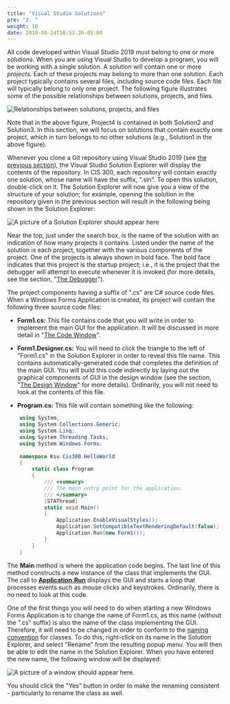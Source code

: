 ```yaml
---
title: "Visual Studio Solutions"
pre: "2. "
weight: 10
date: 2018-08-24T10:53:26-05:00
---
```


All code developed within Visual Studio 2019 must belong to one or more *solutions*. When you are using Visual Studio to develop a program, you will be working with a single solution. A solution will contain one or more *projects*. Each of these projects may belong to more than one solution. Each project typically contains several files, including source code files. Each file will typically belong to only one project. The following figure illustrates some of the possible relationships between solutions, projects, and files.

![Relationships between solutions, projects, and files](solutions.jpg)

Note that in the above figure, Project4 is contained in both Solution2 and Solution3. In this section, we will focus on solutions that contain exactly one project, which in turn belongs to no other solutions (e.g., Solution1 in the above figure).

Whenever you clone a Git repository using Visual Studio 2019 (see [the previous section](/~rhowell/DataStructures/redirect/version-control)), the Visual Studio Solution Explorer will display the contents of the repository. In CIS 300, each repository will contain exactly one solution, whose name will have the suffix, ".sln". To open this solution, double-click on it. The Solution Explorer will now give you a view of the structure of your solution; for example, opening the solution in the repository given in the previous section will result in the following being shown in the Solution Explorer:

![A picture of a Solution Explorer should appear here](solution-explorer.jpg)

Near the top, just under the search box, is the name of the solution with an indication of how many projects it contains. Listed under the name of the solution is each project, together with the various components of the project. One of the projects is always shown in bold face. The bold face indicates that this project is the startup project; i.e., it is the project that the debugger will attempt to execute whenever it is invoked (for more details, see the section, "[The Debugger](/~rhowell/DataStructures/redirect/debugger)").

The project components having a suffix of ".cs" are C\# source code files. When a Windows Forms Application is created, its project will contain the following three source code files:

- **Form1.cs:** This file contains code that you will write in order to implement the main GUI for the application. It will be discussed in more detail in "[The Code Window](/~rhowell/DataStructures/redirect/code-window)".

- **Form1.Designer.cs:** You will need to click the triangle to the left of "Form1.cs" in the Solution Explorer in order to reveal this file name. This contains automatically-generated code that completes the definition of the main GUI. You will build this code indirectly by laying out the graphical components of GUI in the design window (see the section, "[The Design Window](/~rhowell/DataStructures/redirect/design-window)" for more details). Ordinarily, you will not need to look at the contents of this file.

- **Program.cs:** This file will contain something like the following:
```C#
    using System;
    using System.Collections.Generic;
    using System.Linq;
    using System.Threading.Tasks;
    using System.Windows.Forms;
    
    namespace Ksu.Cis300.HelloWorld
    {
        static class Program
        {
            /// <summary>
            /// The main entry point for the application.
            /// </summary>
            [STAThread]
            static void Main()
            {
                Application.EnableVisualStyles();
                Application.SetCompatibleTextRenderingDefault(false);
                Application.Run(new Form1());
            }
        }
    }
```

The **Main** method is where the application code begins. The last line of this method constructs a new instance of the class that implements the GUI. The call to [**Application.Run**](http://msdn.microsoft.com/en-us/library/ms157902\(v=vs.110\).aspx) displays the GUI and starts a loop that processes events such as mouse clicks and keystrokes. Ordinarily, there is no need to look at this code.

One of the first things you will need to do when starting a new Windows Forms Application is to change the name of Form1.cs, as this name (without the ".cs" suffix) is also the name of the class implementing the GUI. Therefore, it will need to be changed in order to conform to the [naming convention](/~rhowell/DataStructures/redirect/naming) for classes. To do this, right-click on its name in the Solution Explorer, and select "Rename" from the resulting popup menu. You will then be able to edit the name in the Solution Explorer. When you have entered the new name, the following window will be displayed:

![A picture of a window should appear here.](rename-prompt.jpg)

You should click the "Yes" button in order to make the renaming consistent - particularly to rename the class as well.
